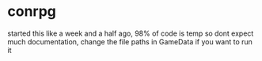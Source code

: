 # conrpg
started this like a week and a half ago, 98% of code is temp so dont expect much documentation, change the file paths in GameData if you want to run it
